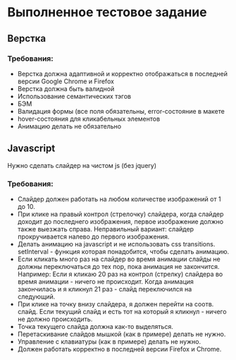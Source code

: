 # Выполненное тестовое задание

## Верстка

### Требования:
* Верстка должна адаптивной и корректно отображаться в последней версии Google Chrome и Firefox
* Верстка должна быть валидной
* Использование семантических тэгов
* БЭМ
* Валидация формы (все поля обязательны, error-состояние в макете
* hover-состояния для кликабельных элементов
* Анимацию делать не обязательно

## Javascript

Нужно сделать слайдер на чистом js (без jquery)

### Требования:
* Слайдер должен работать на любом количестве изображений от 1 до 10.
* При клике на правый контрол (стрелочку) слайдера, когда слайдер доходит до последнего изображения, первое изображение должно также выезжать справа. Неправильный вариант: слайдер прокручивается налево до первого изображения.
* Делать анимацию на javascript и не использовать css transitions. setInterval - функция которая понадобится, чтобы сделать анимацию.
* Если кликать много раз на слайдер во время анимации слайды не должны переключаться до тех пор, пока анимация не закончится. Например: Если я кликаю 20 раз на контрол (стрелку) слайдера во время анимации - ничего не происходит. Когда анимация закончилась и я кликнул 21 раз - слайд переключился на следующий.
* При клике на точку внизу слайдера, я должен перейти на соотв. слайд. Если текущий слайд и есть тот на который я кликнул - ничего не должно происходить.
* Точка текущего слайда должна как-то выделяться.
* Перетаскивание слайдов мышкой (как в примере) делать не нужно.
* Управление с клавиатуры (как в примере) делать не нужно.
* Должен работать корректно в последней версии Firefox и Chrome.
